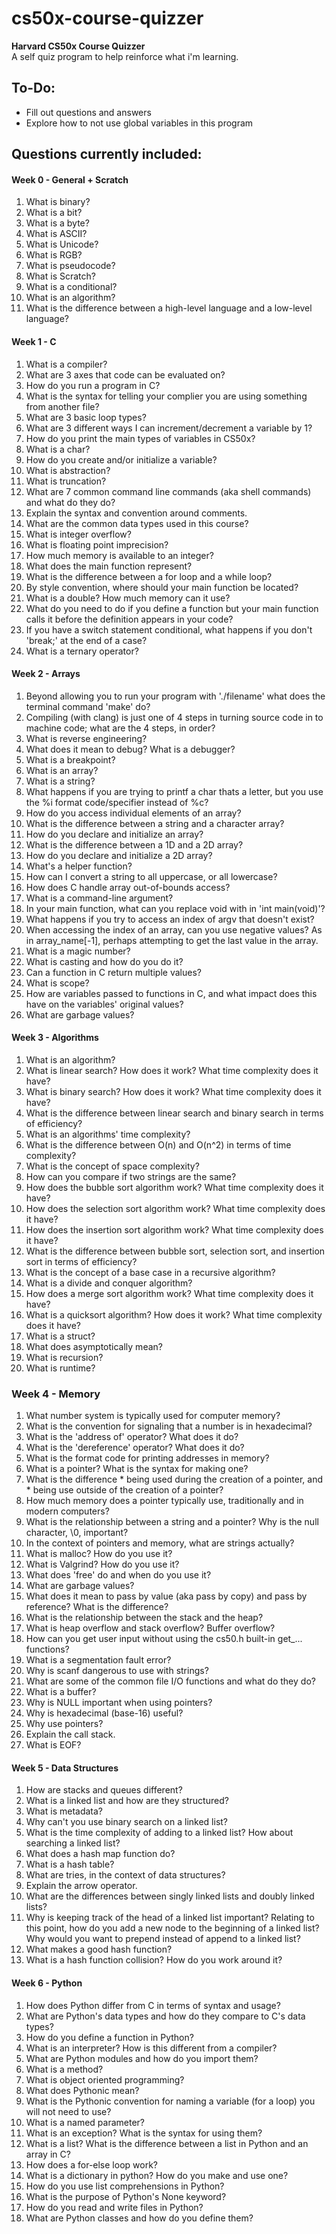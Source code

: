 # cs50x-course-quizzer
**Harvard CS50x Course Quizzer**  
A self quiz program to help reinforce what i'm learning.

## To-Do:
- Fill out questions and answers  
- Explore how to not use global variables in this program

## Questions currently included:
#### Week 0 - General + Scratch
1) What is binary?
2) What is a bit?
3) What is a byte?
4) What is ASCII?
5) What is Unicode?
6) What is RGB?
7) What is pseudocode?
8) What is Scratch?
9) What is a conditional?
10) What is an algorithm?
11) What is the difference between a high-level language and a low-level language?

#### Week 1 - C
1) What is a compiler?
2) What are 3 axes that code can be evaluated on?
3) How do you run a program in C?
4) What is the syntax for telling your complier you are using something from another file?
5) What are 3 basic loop types?
6) What are 3 different ways I can increment/decrement a variable by 1?
7) How do you print the main types of variables in CS50x?
8) What is a char?
9) How do you create and/or initialize a variable?
10) What is abstraction?
11) What is truncation?
12) What are 7 common command line commands (aka shell commands) and what do they do?
13) Explain the syntax and convention around comments.
14) What are the common data types used in this course?
15) What is integer overflow?
16) What is floating point imprecision?
17) How much memory is available to an integer?
18) What does the main function represent?
19) What is the difference between a for loop and a while loop?
20) By style convention, where should your main function be located?
21) What is a double? How much memory can it use?
22) What do you need to do if you define a function but your main function calls it before the definition appears in your code?
23) If you have a switch statement conditional, what happens if you don't 'break;' at the end of a case?
24) What is a ternary operator?

#### Week 2 - Arrays
1) Beyond allowing you to run your program with './filename' what does the terminal command 'make' do?
2) Compiling (with clang) is just one of 4 steps in turning source code in to machine code; what are the 4 steps, in order?
3) What is reverse engineering?
4) What does it mean to debug? What is a debugger?
5) What is a breakpoint?
6) What is an array?
7) What is a string?
8) What happens if you are trying to printf a char thats a letter, but you use the %i format code/specifier instead of %c?
9) How do you access individual elements of an array?
10) What is the difference between a string and a character array?
11) How do you declare and initialize an array?
12) What is the difference between a 1D and a 2D array?
13) How do you declare and initialize a 2D array?
14) What's a helper function?
15) How can I convert a string to all uppercase, or all lowercase?
16) How does C handle array out-of-bounds access?
17) What is a command-line argument?
18) In your main function, what can you replace void with in 'int main(void)'?
19) What happens if you try to access an index of argv that doesn't exist?
20) When accessing the index of an array, can you use negative values? As in array_name[-1], perhaps attempting to get the last value in the array.
21) What is a magic number?
22) What is casting and how do you do it?
23) Can a function in C return multiple values?
24) What is scope?
25) How are variables passed to functions in C, and what impact does this have on the variables' original values?
26) What are garbage values?

#### Week 3 - Algorithms
1) What is an algorithm?
2) What is linear search? How does it work? What time complexity does it have?
3) What is binary search? How does it work? What time complexity does it have?
4) What is the difference between linear search and binary search in terms of efficiency?
5) What is an algorithms' time complexity?
6) What is the difference between O(n) and O(n^2) in terms of time complexity?
7) What is the concept of space complexity?
8) How can you compare if two strings are the same?
9) How does the bubble sort algorithm work? What time complexity does it have?
10) How does the selection sort algorithm work? What time complexity does it have?
11) How does the insertion sort algorithm work? What time complexity does it have?
12) What is the difference between bubble sort, selection sort, and insertion sort in terms of efficiency?
13) What is the concept of a base case in a recursive algorithm?
14) What is a divide and conquer algorithm?
15) How does a merge sort algorithm work? What time complexity does it have?
16) What is a quicksort algorithm? How does it work? What time complexity does it have?
17) What is a struct?
18) What does asymptotically mean?
19) What is recursion?
20) What is runtime?

### Week 4 - Memory
1) What number system is typically used for computer memory?
2) What is the convention for signaling that a number is in hexadecimal?
3) What is the 'address of' operator? What does it do?
4) What is the 'dereference' operator? What does it do?
5) What is the format code for printing addresses in memory?
6) What is a pointer? What is the syntax for making one?
7) What is the difference * being used during the creation of a pointer, and * being use outside of the creation of a pointer?
8) How much memory does a pointer typically use, traditionally and in modern computers?
9) What is the relationship between a string and a pointer? Why is the null character, \0, important?
10) In the context of pointers and memory, what are strings actually? 
11) What is malloc? How do you use it?
12) What is Valgrind? How do you use it?
13) What does 'free' do and when do you use it?
14) What are garbage values?
15) What does it mean to pass by value (aka pass by copy) and pass by reference? What is the difference?
16) What is the relationship between the stack and the heap?
17) What is heap overflow and stack overflow? Buffer overflow?
18) How can you get user input without using the cs50.h built-in get_... functions?
19) What is a segmentation fault error?
20) Why is scanf dangerous to use with strings?
21) What are some of the common file I/O functions and what do they do?
22) What is a buffer?
23) Why is NULL important when using pointers?
24) Why is hexadecimal (base-16) useful?
25) Why use pointers?
26) Explain the call stack.
27) What is EOF?

#### Week 5 - Data Structures
1) How are stacks and queues different?
2) What is a linked list and how are they structured?
3) What is metadata?
4) Why can't you use binary search on a linked list?
5) What is the time complexity of adding to a linked list? How about searching a linked list?
6) What does a hash map function do?
7) What is a hash table?
8) What are tries, in the context of data structures?
9) Explain the arrow operator.
10) What are the differences between singly linked lists and doubly linked lists?
11) Why is keeping track of the head of a linked list important? Relating to this point, how do you add a new node to the beginning of a linked list? Why would you want to prepend instead of append to a linked list?
12) What makes a good hash function?
13) What is a hash function collision? How do you work around it?

#### Week 6 - Python
1) How does Python differ from C in terms of syntax and usage?
2) What are Python's data types and how do they compare to C's data types?
3) How do you define a function in Python?
4) What is an interpreter? How is this different from a compiler?
5) What are Python modules and how do you import them?
6) What is a method?
7) What is object oriented programming?
8) What does Pythonic mean?
9) What is the Pythonic convention for naming a variable (for a loop) you will not need to use? 
10) What is a named parameter?
11) What is an exception? What is the syntax for using them?
12) What is a list? What is the difference between a list in Python and an array in C?
13) How does a for-else loop work?
14) What is a dictionary in python? How do you make and use one?
15) How do you use list comprehensions in Python?
16) What is the purpose of Python's None keyword?
17) How do you read and write files in Python?
18) What are Python classes and how do you define them?